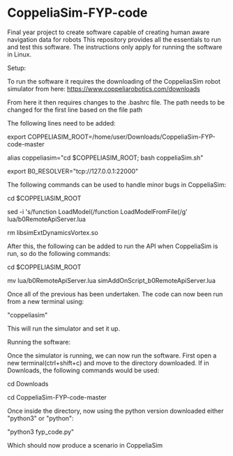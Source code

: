 # CoppeliaSim-FYP-code
Final year project to create software capable of creating human aware navigation data for robots
This repository provides all the essentials to run and test this software. The instructions only apply for running the software in Linux.

Setup:

To run the software it requires the downloading of the CoppeliasSim robot simulator from here: https://www.coppeliarobotics.com/downloads

From here it then requires changes to the .bashrc file. The path needs to be changed for the first line based on the file path

The following lines need to be added:

export COPPELIASIM_ROOT=/home/user/Downloads/CoppeliaSim-FYP-code-master

alias coppeliasim="cd $COPPELIASIM_ROOT; bash coppeliaSim.sh"

export B0_RESOLVER="tcp://127.0.0.1:22000"


The following commands can be used to handle minor bugs in CoppeliaSim:

cd $COPPELIASIM_ROOT

sed -i 's/function LoadModel(/function LoadModelFromFile(/g' lua/b0RemoteApiServer.lua

rm libsimExtDynamicsVortex.so


After this, the following can be added to run the API when CoppeliaSim is run, so do the following commands:

cd $COPPELIASIM_ROOT

mv lua/b0RemoteApiServer.lua simAddOnScript_b0RemoteApiServer.lua


Once all of the previous has been undertaken. The code can now been run from a new terminal using:

"coppeliasim"


This will run the simulator and set it up.


Running the software:

Once the simulator is running, we can now run the software. First open a new terminal(ctrl+shift+c) and move to the directory downloaded.
If in Downloads, the following commands would be used:

cd Downloads

cd CoppeliaSim-FYP-code-master


Once inside the directory, now using the python version downloaded either "python3" or "python":

"python3 fyp_code.py"


Which should now produce a scenario in CoppeliaSim

